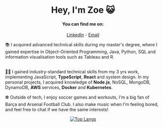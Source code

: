 <div align="center">
  
 # Hey, I'm Zoe 😺

  #### You can find me on:
  [LinkedIn](https://www.linkedin.com/in/zoehuai) - [Email](mailto:meetzoework@gmail.com)
  <br>

  <div align="left">
  📚 I acquired advanced technical skills during my master's degree, where I gained expertise in Object-Oriented Programming, Java, Python, SQL and information visualisation tools such as Tableau and R. <br>
  <br>
    
  👩‍💼 I gained industry-standard technical skills from my 3 yrs work, implementing JavaScript, **TypeScript**, **React** and system design. In my personal projects, I acquired knowledge of **Node.js**, NoSQL, MongoDB, DynamoDB, **AWS** services, **Docker** and **Kubernetes**. 
  <br>
    
  ⚽️ Outside of tech, I enjoy soccer games and workouts, I'm a big fan of Barça and Arsenal Football Club. I also make music when I'm feeling bored, and feel free to chat if we have the same interests! <br>
  
<p align="center">
  <a href="https://github.com/zoehuai/github-readme-stats">
    <img src="https://github-readme-stats.vercel.app/api/top-langs/?username=zoehuai&layout=compact" alt="Top Langs">
  </a>
</p>

